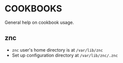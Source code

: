 COOKBOOKS
=========

General help on cookbook usage.

znc
---

* `znc` user's home directory is at `/var/lib/znc`
* Set up configuration directory at `/var/lib/znc/.znc`
